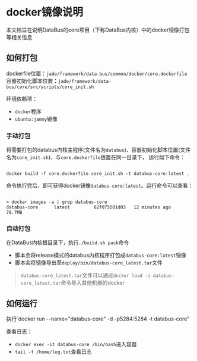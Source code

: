 # docker镜像说明

本文档旨在说明DataBus的core项目（下称DataBus内核）中的docker镜像打包等相关信息

## 如何打包

dockerfile位置：`jade/framework/data-bus/common/docker/core.dockerfile`
容器初始化脚本位置：`jade/framework/data-bus/core/src/scripts/core_init.sh`

环境依赖项：

- `docker`程序
- `ubuntu:jammy`镜像

### 手动打包

将需要打包的databus内核主程序(文件名为`databus`)、容器初始化脚本位置(文件名为`core_init.sh`)、与`core.dockerfile`放置在同一目录下，
运行如下命令：
```shell

docker build -f core.dockerfile core_init.sh -t databus-core:latest .
```

命令执行完后，即可获得docker镜像`databus-core:latest`。运行命令可以查看：

```shell

> docker images -a | grep databus-core
databus-core      latest         62f075501d03   12 minutes ago   78.7MB
```

### 自动打包

在DataBus内核根目录下，执行`./build.sh pack`命令

- 脚本会将release模式的databus内核程序打包成`databus-core:latest`镜像
- 脚本会将镜像导出至`deploy/bin/databus-core_latest.tar`文件

> `databus-core_latest.tar`文件可以通过`docker load -i databus-core_latest.tar`命令导入其他机器的docker

## 如何运行

执行`docker run --name="databus-core" -d -p5284:5284 -t databus-core"

查看日志：

- `docker exec -it databus-core /bin/bash`进入容器
- `tail -f /home/log.txt`查看日志
